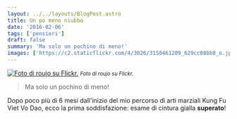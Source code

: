 ```yaml
---
layout: ../../layouts/BlogPost.astro
title: Un po meno niubbo
date: '2016-02-06'
tags: ['pensieri']
draft: false
summary: 'Ma solo un pochino di meno!'
images: ['https://c2.staticflickr.com/4/3026/3150461209_629cc08bb8_o.jpg']
---
```


[![Foto di roujo su Flickr.](https://c2.staticflickr.com/4/3026/3150461209_629cc08bb8_o.jpg)](https://www.flickr.com/photos/tekmagika/3150461209/) <small>_Foto di roujo su Flickr._</small>

> Ma solo un pochino di meno!

Dopo poco più di 6 mesi dall'inizio del mio percorso di arti marziali Kung Fu Viet Vo Dao, ecco la prima soddisfazione: esame di cintura gialla **superato**!
